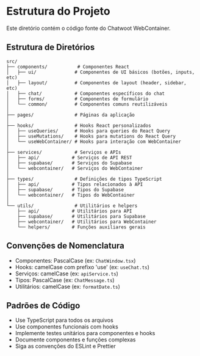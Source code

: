 # Estrutura do Projeto

Este diretório contém o código fonte do Chatwoot WebContainer.

## Estrutura de Diretórios

```
src/
├── components/           # Componentes React
│   ├── ui/              # Componentes de UI básicos (botões, inputs, etc)
│   ├── layout/          # Componentes de layout (header, sidebar, etc)
│   ├── chat/            # Componentes específicos do chat
│   ├── forms/           # Componentes de formulário
│   └── common/          # Componentes comuns reutilizáveis
│
├── pages/               # Páginas da aplicação
│
├── hooks/               # Hooks React personalizados
│   ├── useQueries/      # Hooks para queries do React Query
│   ├── useMutations/    # Hooks para mutations do React Query
│   └── useWebContainer/ # Hooks para interação com WebContainer
│
├── services/            # Serviços e APIs
│   ├── api/            # Serviços de API REST
│   ├── supabase/       # Serviços do Supabase
│   └── webcontainer/   # Serviços do WebContainer
│
├── types/               # Definições de tipos TypeScript
│   ├── api/            # Tipos relacionados à API
│   ├── supabase/       # Tipos do Supabase
│   └── webcontainer/   # Tipos do WebContainer
│
└── utils/               # Utilitários e helpers
    ├── api/            # Utilitários para API
    ├── supabase/       # Utilitários para Supabase
    ├── webcontainer/   # Utilitários para WebContainer
    └── helpers/        # Funções auxiliares gerais
```

## Convenções de Nomenclatura

- Componentes: PascalCase (ex: `ChatWindow.tsx`)
- Hooks: camelCase com prefixo 'use' (ex: `useChat.ts`)
- Serviços: camelCase (ex: `apiService.ts`)
- Tipos: PascalCase (ex: `ChatMessage.ts`)
- Utilitários: camelCase (ex: `formatDate.ts`)

## Padrões de Código

- Use TypeScript para todos os arquivos
- Use componentes funcionais com hooks
- Implemente testes unitários para componentes e hooks
- Documente componentes e funções complexas
- Siga as convenções do ESLint e Prettier 